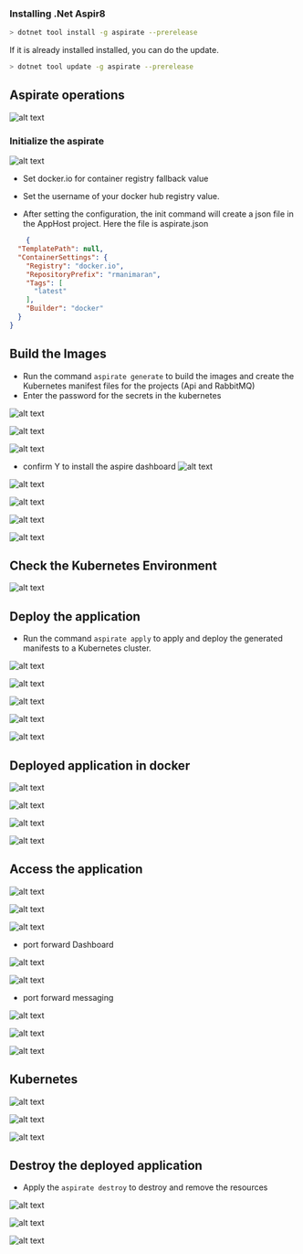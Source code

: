 
### Installing .Net Aspir8
```bash
> dotnet tool install -g aspirate --prerelease
```
If it is already installed installed, you can do the update.
```bash
> dotnet tool update -g aspirate --prerelease
```
## Aspirate operations

![alt text](Images/image-1.png)

### Initialize the aspirate

![alt text](Images/image.png)

- Set docker.io for container registry fallback value
- Set the username of your docker hub registry value.

- After setting the configuration, the init command will create a json file in the AppHost project. Here the file is aspirate.json

```json
    {
  "TemplatePath": null,
  "ContainerSettings": {
    "Registry": "docker.io",
    "RepositoryPrefix": "rmanimaran",
    "Tags": [
      "latest"
    ],
    "Builder": "docker"
  }
}
```
## Build the Images
- Run the command `aspirate generate` to build the images and create the Kubernetes manifest files for the projects (Api and RabbitMQ)
- Enter the password for the secrets in the kubernetes

 ![alt text](Images/image-2.png)

 ![alt text](Images/image-3.png)

 ![alt text](Images/image-4.png)

 - confirm Y to install the aspire dashboard
 ![alt text](Images/image-5.png)

 ![alt text](Images/image-6.png)

 ![alt text](Images/image-7.png)

![alt text](Images/image-8.png)

![alt text](Images/image-9.png)

## Check the Kubernetes Environment
![alt text](Images/image-10.png)

## Deploy the application
- Run the command `aspirate apply` to apply and deploy the generated manifests to a Kubernetes cluster.

![alt text](Images/image-11.png)

![alt text](Images/image-12.png)

![alt text](Images/image-13.png)

![alt text](Images/image-14.png)

![alt text](Images/image-15.png)

## Deployed application in docker

![alt text](Images/image-16.png)

![alt text](Images/image-17.png)

![alt text](Images/image-18.png)

![alt text](Images/image-19.png)

## Access the application
![alt text](Images/image-20.png)

![alt text](Images/image-21.png)

![alt text](Images/image-22.png)

- port forward Dashboard

![alt text](Images/image-23.png)

![alt text](Images/image-24.png)

- port forward messaging

![alt text](Images/image-25.png)

![alt text](Images/image-26.png)

![alt text](Images/image-27.png)

## Kubernetes 
![alt text](Images/image-28.png)

![alt text](Images/image-29.png)

![alt text](Images/image-30.png)

## Destroy the deployed application
 - Apply the `aspirate destroy` to destroy and remove the resources

![alt text](Images/image-31.png)

![alt text](Images/image-32.png)

![alt text](Images/image-33.png)
